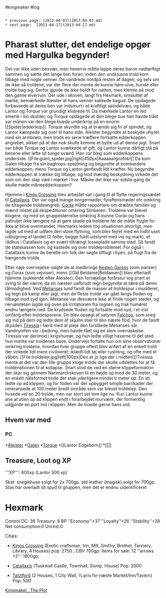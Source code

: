 #kingmaker #log

```ad-info

* previous page: [2013-04-03](2013-04-03.md)
* next page:  [2013-04-17](2013-04-17.md) 
```

# Pharast slutter, det endelige opgør med Hargulka begynder!   

 
Det var ikke uden besvær, men hexerne måtte lappe deres baron nødtørftigt sammen og sætte det lange ben foran, inden den undslupne trold kom tilbage med nogle venner. De vandrede nordpå resten af dagen, og selv om de ikke så troldene, var der flere der mente de kunne høre ulve, hunde eller trolde bag sig. Derfor gjorde de ikke holdt for natten, men klemte på mod den gamle elverruin. Der ude i skoven, langt fra Hexmark, omsluttet af mørke, bemærkede Aleister at hans venner sakkede bagud. De opdagede forbavsede at deres ben var indsmurt i et krafttigt spindelvæv, og både Lantor og Torque var grundigt klistrede til. Da mærkede Lantor en led smerte i sin skulder, og Torque opdagede at den blege bue han havde trået var månen var den blege buede underkrop på en enorm [[Spider|edderkop]]. Torque skyndte sig at brænde sig fri af spindet, og Lantor kæmpede sig over til hans side. Aleister begyndte at beskyde uhyret med sin armbrøst, men trods en serie træffere fortsatte edderkoppen angrebet, sikker på at der nok skulle komme et bytte ud af denne jagt. Snart var både Torque og Lantor svækkede af gift, og Lantor kunne dårligt stå på benene eller løfte sit tunge sværd. Han var bleg som edderkoppens underside.  [[File:giant_spider.jpg|right|450px|Aaaaaargnofobi]]
Da kom Galen tilbage fra sin bagtrops-spejdning og begyndte at bombardere edderkoppen, mens Torque og Lantor genfandt lidt kræfter. Nu begyndte edderkoppen at trække sig tilbage, og trod ihærdig beskydning virkede det som om den slap væk i mørket i live. Måske det ikke var sidste gang de skulle møde måneedderkoppen?

Hjemme i [Kings Crossing](Kings%20Crossing.md) blev arbejdet sat i gang til at flytte regeringssædet til [Catallaxis](Catallaxis.md). Der var også mange borgermøder, fyraftensmøder etc omkring de tiltagende troldeangreb. [Corax](Corax.md) måtte rapportere om dræbte familier og mænd mistet på ekspeditioner omkring Stinkeren. Troldene var blevet klogere, og med en gruppestørrelse omkring 8 kunne Corax og hans patruljer ikke længere nå at gøre skade på troldene før de måtte flygte for ikke at blive overmandet.
Hexmarks ledere tog situationen alvorligt, men lagde ud med at udføre den store flytning, som blev fejret med en hidtil uset udbygning af landet (2 felter, begge fuldt udstyret med vej og mark), et rådhus i Catallaxis og en svært tiltrængt losseplads samme sted. Så fandt de statskassen tom, og kastede sig over troldeproblemet. For også i Catallaxis kunne de berette om folk der søgte tilflugt i byen, på flugt fra de hærgende trolde.

Efter nøje overvejelse valgte de at medbringe [Kesten Garess](Kesten%20Garess.md) (som panser) og Corax (som vejviser), mens [[Old Beldame|Beldamen]] blev efterladt hjemme (sukkende efter Aleister). Den fornøjelige forårstur tog snart et sving til det værre, da en næsten uafbrudt regn begyndte at tære på deres tålmodighed. Ved [Melianse](Melianse.md)s lund fandt de masser af troldespor i mudderet, og tegn på kamp eller jagt, men de fleste trolde var gået langs floden og tilbage mod syd igen. Melianse var desværre ikke at finde nogen steder, og nervøsiteten lagde sig oven på irritationen fra regnen og trak humøret endnu længere ned. De krydsede floden og fortsatte mod syd, i et vist omfang efter troldesporene. De blev opsøgt af satyren [Falchos](Falchos.md), som sneg sig ind på dem og ledte dem af skjulte stier til den næste flod, hvor de fandt dryaden [Tiressia](Tiressia.md) i færd med at pleje den forslåede Melianses sår. Vandnymfen var i bedring, men havde fået sig en slem overraskelse. Tiressia var derimod i krigshumør, og hun ledte villigt hexerne til det sted hun mente var troldenes base. Undervejs fortalte hun om sine observationer omkring troldene, hvordan hver gruppe oftest blev anført af en enkelt trold der virkede lidt mere civiliseret: iklædt lidt tøj eller rustning, og ofte med et våben. [[File:troldelejr.jpg|left|100px|Den er jo lige der i midten!]]Tiressia mente at det var den lille gruppe kloge trolde der skulle udslettes for at få troldenationen til at kollapse. Snart stod de ved en større klippeformation der skar sig gennem Narlmarchskoven til en højde op mod de 30 meter, og en enkelt nåleformet tinde der stak yderligere mindst ti meter op. En sti ledte op ad klippen, og for foden var der opbygget simple barrikader der omkransede et 100 meter bredt område som var blevet troldelejr. Den husede vel en 20 trolde, men var stort set tom lige nu. Kun Lantor kunne ane at stien op ad klippen endt i forarbejdet murværk, der formentlig udgjorde en port ind i klippen. Men de troede gerne hans ord.

## Hvem var med 

### PC 

 

*[Aleister](Aleister.md)
*[Galen](Galen%20Jabir.md)
*[Torque](Torque%20Firebrand.md)
*[[Lantor Edgeborn]]
*[[]]

## Treasure, Loot og XP 

'''XP''': 400xp (Lantor 500 xp)

Skat: sneglehuse solgt for 2x 700gp. std leather (magisk) solgt for 700gp. Stas har overladt sit spyd til gruppen, men det er endnu uidentificeret

# Hexmark  

Control DC: 36 Treasury: 8 BP
  ''Economy''+37 ''Loyalty''+26 ''Stability''+28
  Net consumption:0  Unrest:0

Cities:
* [Kings Crossing](Kings%20Crossing.md) (Exotic craftsman, Inn, Mill, Smithy, Brothel, Tannery, Library, 4 Houses) pop: 2750 , CBV 700gp: Items for sale: 12 ''arrows +2'': 1800gp; 

* [Catallaxis](Catallaxis.md) (Tuskwall Castle, Townhall, Dump, House)  Pop: 2000

* [Tatzlford](Tatzlford.md)  (2 Houses, 1 City Wall, ½ pris for næste Market/Inn/Tavern) Pop: 500

[Kingmaker_ The Plot](Kingmaker_%20The%20Plot.md)
